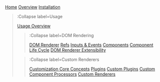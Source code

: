 [Home](/)
[Overview](/docs/overview)
[Installation](/docs/install)


> :Collapse label=Usage
>
> [Usage Overview](/docs/usage/overview)
>
> > :Collapse label=DOM Rendering
> >
> > [DOM Renderer](/docs/usage/dom/overview)
> > [Refs](/docs/usage/dom/ref)
> > [Inputs & Events](/docs/usage/dom/inputs-and-events)
> > [Components](/docs/usage/dom/components)
> > [Component Life Cycle](/docs/usage/dom/component-life-cycle)
> > [DOM Renderer Extensibility](/docs/usage/dom/extensibility)
>
> > :Collapse label=Custom Renderers
> >
> > [Customization Core Concepts](/docs/usage/custom-renderers/core-concepts)
> > [Plugins](/docs/usage/custom-renderers/plugins)
> > [Custom Plugins](/docs/usage/custom-renderers/custom-plugins)
> > [Custom Component Processors](/docs/usage/custom-renderers/custom-component-processors)
> > [Custom Renderers](/docs/usage/custom-renderers/custom-renderers)
